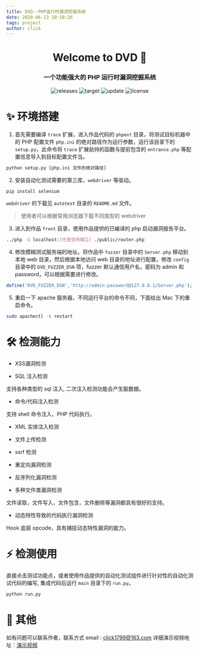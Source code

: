 ```yaml
---
title: DVD--PHP运行时漏洞挖掘系统
date: 2020-06-13 10:18:26
tags: project
author: click
---
```

# <center>Welcome to DVD 👋</center>
### <center>一个功能强大的 PHP 运行时漏洞挖掘系统</center>
<div align="center">
    <img alt="releases" src="https://img.shields.io/badge/releases-v1.0.0-blue.svg?style=flat-square&longCache=true">
    <img alt="target" src="https://img.shields.io/badge/target-PHP__VERSION ≥ 7 -green">
    <img alt="update" src="https://img.shields.io/badge/update-June-blue">
    <img alt="license" src="https://img.shields.io/badge/license-GUN-green">
</div>

# ✨ 环境搭建
1. 首先需要编译 `trace` 扩展，进入作品代码的 `phpext` 目录，将测试目标机器中的 PHP 配置文件 `php.ini` 的绝对路径作为运行参数，运行该目录下的 `setup.py`，此命令将 `trace` 扩展劫持的函数与提前包含的 `entrance.php` 等配置信息导入到目标配置文件当。
```bash
python setup.py [php.ini 文件的绝对路径]
```

2. 安装自动化测试需要的第三库，`webdriver` 等驱动。
```bash
pip install selenium
```
`webdriver` 的下载见 `autotest` 目录的 `README.md` 文件。
> 使用者可以根据常用浏览器下载不同类型的 webdriver

3. 进入到作品 `front` 目录，使用作品提供的已编译的 php 启动漏洞报告平台。
```bash
../php -S localhost:[任意空闲端口] ./public/router.php
```

4. 修改模糊测试服务端的地址。将作品中 `fuzzer` 目录中的 `Server.php` 移动到本地 web 目录，然后根据本地访问 web 目录的地址进行配置，修改 `config` 目录中的 `DVD_FUZZER_DSN` 项，fuzzer 默认通信用户名，密码为 admin 和 password，可以根据需要进行修改。
```PHP
define('DVD_FUZZER_DSN','http://admin:password@127.0.0.1/Server.php');
```

5. 重启一下 apache 服务器，不同运行平台的命令不同，下面给出 Mac 下的重启命令。
```bash
sudo apachectl -k restart
```

# 🛠 检测能力

+ XSS漏洞检测  


+ SQL 注入检测

支持各种类型的 sql 注入, 二次注入检测功能会产生脏数据。

+ 命令/代码注入检测

支持 shell 命令注入、PHP 代码执行。


+ XML 实体注入检测


+ 文件上传检测


+ ssrf 检测


+ 重定向漏洞检测


+ 反序列化漏洞检测


+ 多种文件类漏洞检测

文件读取，文件写入，文件包含，文件删除等漏洞都具有很好的支持。


+ 动态特性导致的代码执行漏洞检测

Hook 底层 opcode，具有捕捉动态特性漏洞的能力。


# ⚡️ 检测使用
直接点击测试功能点，或者使用作品提供的自动化测试组件进行针对性的自动化测试代码的编写, 集成代码后运行 `main` 目录下的 `run.py`。
```Bash
python run.py
```

# 📝 其他
如有问题可以联系作者，联系方式 email : [click1799@163.com](mailto:click1799@163.com)
详细演示视频地址：[演示视频](https://www.bilibili.com/video/BV1Q5411W7P9)
